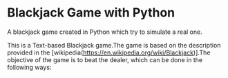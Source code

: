 # Blackjack Game with Python

A blackjack game created in Python which try to simulate a real one.

This is a Text-based Blackjack game.The game is based on the description provided in the [wikipedia(https://en.wikipedia.org/wiki/Blackjack)].The objective of the game is to beat the dealer, which can be done in the following ways:
